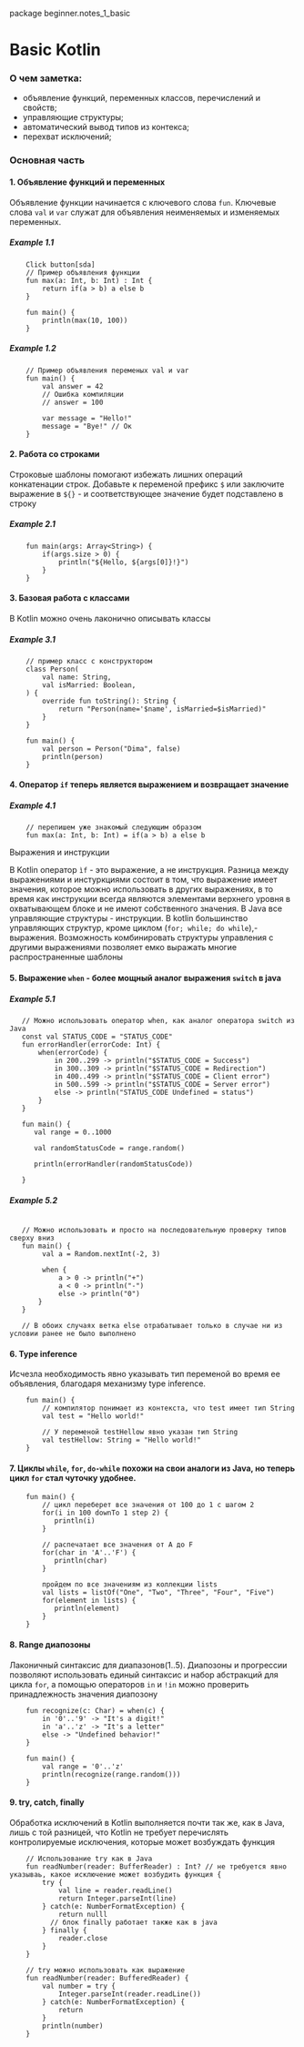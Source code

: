 package beginner.notes_1_basic

# Basic Kotlin

### О чем заметка:
* объявление функций, переменных классов, перечислений и свойств;
* управляющие структуры;
* автоматический вывод типов из контекса;
* перехват исключений;

### Основная часть

#### 1. Объявление функций и переменных

Объявление функции начинается с ключевого слова `fun`. Ключевые слова `val` и `var`
служат для объявления неименяемых и изменяемых переменных.


##### Example 1.1
```
    Click button[sda]
    // Пример объявления функции
    fun max(a: Int, b: Int) : Int {
        return if(a > b) a else b
    }
    
    fun main() {
        println(max(10, 100))
    }
```

##### Example 1.2
```
    // Пример объявления переменых val и var
    fun main() {
        val answer = 42
        // Ошибка компиляции
        // answer = 100 
        
        var message = "Hello!"
        message = "Bye!" // Ок
    }
```

#### 2. Работа со строками

Строковые шаблоны помогают избежать лишних операций конкатенации строк. 
Добавьте к переменой префикс ```$``` или заключите выражение в ```${}``` - и соответствующее значение будет подставлено в строку

##### Example 2.1
```
    fun main(args: Array<String>) {
        if(args.size > 0) {
            println("${Hello, ${args[0]}!}")
        }
    }
```

#### 3. Базовая работа с классами

В Kotlin можно очень лаконично описывать классы

##### Example 3.1
```
    // пример класс c конструктором
    class Person(
        val name: String,
        val isMarried: Boolean,
    ) {
        override fun toString(): String {
            return "Person(name='$name', isMarried=$isMarried)"
        }
    }
    
    fun main() {
        val person = Person("Dima", false)
        println(person)
    }
```

#### 4. Оператор ```if``` теперь является выражением и возвращает значение

##### Example 4.1
```
    // перепишем уже знакомый следующим образом
    fun max(a: Int, b: Int) = if(a > b) a else b
```

Выражения и инструкции

В Kotlin оператор ``ìf`` - это выражение, а не инструкция. Разница между выражениями и инстуркциями
 состоит в том, что выражение имеет значения, которое можно использовать в других выражениях, в то время как
инструкции всегда являются элементами верхнего уровня в охватывающем блоке и не имеют собственного значения.
В Java все управляющие структуры - инструкции. В kotlin большинство управляющих структур, кроме циклом (```for; while; do while```),- выражения.
Возможность комбинировать структуры управления с другими выражениями позволяет емко выражать многие распространенные шаблоны

#### 5. Выражение ```when``` - более мощный аналог выражения ```switch``` в java

##### Example 5.1
```
   // Можно использовать оператор when, как аналог оператора switch из Java
   const val STATUS_CODE = "STATUS_CODE"
   fun errorHandler(errorCode: Int) {
       when(errorCode) {
           in 200..299 -> println("$STATUS_CODE = Success")
           in 300..309 -> println("$STATUS_CODE = Redirection")
           in 400..499 -> println("$STATUS_CODE = Client error")
           in 500..599 -> println("$STATUS_CODE = Server error")
           else -> println("STATUS_CODE Undefined = status")
       }
   }
   
   fun main() {
      val range = 0..1000
      
      val randomStatusCode = range.random()
      
      println(errorHandler(randomStatusCode))
      
   }
```

##### Example 5.2
```
   
   // Можно использовать и просто на последовательную проверку типов сверху вниз
   fun main() {
        val a = Random.nextInt(-2, 3)
 
        when {
            a > 0 -> println("+")
            a < 0 -> println("-")
            else -> println("0")
       }
   }
   
   // В обоих случаях ветка else отрабатывает только в случае ни из условии ранее не было выполнено
``` 

#### 6. Type inference

Исчезла необходимость явно указывать тип переменой во время ее объявления, благодаря механизму type inference.

```
    fun main() {
        // компилятор понимает из контекста, что test имеет тип String
        val test = "Hello world!"
        
        // У переменой testHellow явно указан тип String
        val testHellow: String = "Hello world!"
    }
```

#### 7. Циклы ```while```, ```for```, ```do-while``` похожи на свои аналоги из Java, но теперь цикл ```for``` стал чуточку удобнее.

```
    fun main() {
        // цикл переберет все значения от 100 до 1 с шагом 2
        for(i in 100 downTo 1 step 2) {
           println(i)
        }
    
        // распечатает все значения от A до F
        for(char in 'A'..'F') {
           println(char)
        }
    
        пройдем по все значениям из коллекции lists
        val lists = listOf("One", "Two", "Three", "Four", "Five")
        for(element in lists) {
           println(element)
        }
    }
```

#### 8. Range диапозоны 

Лаконичный синтаксис для диапазонов(1..5). Диапозоны и прогрессии позволяют использовать единый синтаксис и набор абстракций для цикла ```for```, а помощью операторов ```in``` и ```!in``` можно проверить принадлежность значения диапозону

```
    fun recognize(c: Char) = when(c) {
        in '0'..'9' -> "It's a digit!"
        in 'a'..'z' -> "It's a letter"
        else -> "Undefined behavior!" 
    }
    
    fun main() {
        val range = '0'..'z'
        println(recognize(range.random()))
    }

```

#### 9. try, catch, finally

Обработка исключений в Kotlin выполняется почти так же, как в Java, лишь с той разницей, что Kotlin не требует перечислять контролируемые исключения, которые может возбуждать функция


```
    // Использование try как в Java
    fun readNumber(reader: BufferReader) : Int? // не требуется явно указываь, какое исключение может возбудить функция {
        try {
            val line = reader.readLine()
            return Integer.parseInt(line)
        } catch(e: NumberFormatException) {
            return nulll
          // блок finally работает также как в java  
        } finally {
            reader.close
        }
    }
    
    // try можно использовать как выражение
    fun readNumber(reader: BufferedReader) {
        val number = try {
            Integer.parseInt(reader.readLine())
        } catch(e: NumberFormatException) {
            return
        }
        println(number)
    }
```